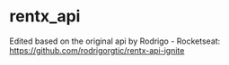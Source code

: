 # rentx_api

Edited based on the original api by Rodrigo - Rocketseat: https://github.com/rodrigorgtic/rentx-api-ignite
